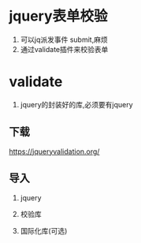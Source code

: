 # jquery表单校验 #
1. 可以jq派发事件 submit,麻烦
2. 通过validate插件来校验表单

# validate #
1. jquery的封装好的库,必须要有jquery

## 下载 ##
 https://jqueryvalidation.org/

## 导入 ##
1. jquery
2. 校验库
3. 国际化库(可选)


	<!--依赖的jQuery库-->
	<script src="../js/jquery-1.11.0.js" type="text/javascript" charset="utf-8" />
	<!--validate校验库-->
	<script src="../js/jquery.validate.js" type="text/javascript" charset="utf-8" />
	<!--国际化库，中文提示（可选）-->
	<script src="../js/messages_zh.js" type="text/javascript" charset="utf-8" />

## 使用 ##
1. 导入
2. 页面加载成功后,进行表单校验 $("选择器").validate()
3. 在validate中编写规则
		$("选择器").validate({
			rules:{},
			messages:{}
		});

|校验类型|	取值 |	描述|
| -----------| :-----:  | :----: |
|required	|  true/false |	必填字段|
|email	    | “@”或者”email” |邮件地址|
|url	|..	|路径|
|date	|..|	日期|
|dateISO	|字符串	|日期（YYYY-MM-dd）|
|number		|..	|数字（负数，小数）|
|digits		|..	|整数|
|minlength	|数字|	最小长度|
|maxlength	|数字	|最大长度|
|rangelength | [minL,maxL] |	长度范围|
|min		|..	|最小值|
|max		|..	|最大值|
|range	| [min,max] |	值范围|
|equalTo	|jQuery表达式	|两个值相同|
|remote|	url路径	|ajax校验|



----------

----------

# 响应式布局 #
1. 根据上网设备的不同自动调节显示的效果.
2. bootstrap:web前端的css框架,基于html,css,js,jquery
3. css  <a class="bootstrap_css" >xx</a>


# 步骤 #
1. 下载
2. 导入 jq.js ,bootstrap.css,bootstrap.js
3. 在头里面添加 meta 标签 视口 
	< meta name="viewport" content="width=device-width, initial-scale=1">
4. initial-scale 初始化缩放比, 1为屏幕一样
5. 在body中,放入布局容器中  类型container


	.container 类用于固定宽度并支持响应式布局的容器。
	
	<div class="container">
	  ...留白
	</div>
	.container-fluid 类用于 100% 宽度，占据全部视口（viewport）的容器。
	
	<div class="container-fluid">
	  ...
	</div>

# 栅格系统 #
1. 一行12份


## 屏幕分配 ##
1. 大屏幕:col-lg-    每个占多少
2. 中屏幕:col-md-
3. 小屏幕:col-sm-
4. 超小屏幕:col-xs


1. Large,Middle,Small,xSmall


案例-美迪


# 组成 #
1. css样式
2. 组件
3. js插件


# css样式 #
1. bg-success
2. btn-lg
3. img-circle
4. pull-
5. clear
6. hidden-lg

## 排版 ##
1. h标签:换行,留白

## 表格 ##


## 表单 ##
1. table
2. table-striped 条纹
3. table table-hover


## 颜色 ##
1. success 绿色
2. info    蓝色
3. warning 黄色
4. daner   红色
5. defualt 灰色
6. primary 深蓝色



## 按钮 ##
1. 激活: active
2. 不可用:disabled
3. 

## 图片 ##
1. img-circle
2. img-rounded


## 辅助类 ##
1. pull-left -> float: left !important;//重要的!
2. clearfix :清除浮动
3. hidden
4. show
5. hidden-xs

----------

# 组件 #






----------

----------

----------
# 表单 #




# bootstrapValidator 表单验证 #
1. 下载
2. 导入js就行
3. 在页面加载完成事件后
4. 选择器找到form然后验证

1. feedbockIcons
2. fields

## feedbackIcons ##
1. valid:''
2. invalid:''
3. validating:


## fields ##
		name:{
			validators:{
				校验器:{
					message:'',
					...,
					...
				}
			}
		}


## 验证器 ##
		notEmpty : { //非空验证
			message : '用户名不能为空'
		},
		stringLength : { // 长度验证
			min : 6,
			max : 20,
			message : '用户名长度需为6-20'
		},
		regexp : { // 正则式验证
			regexp : /^[0-9a-zA-Z_]+$/,
			message : '用户名只能为字母、数字、下划线'
		},
		different: { //不同验证
            field: 'password',
            message: '用户名不能与密码相同'
        },
        remote: {
        	type:'POST',
        	url:'${basePath}/checkUserName.do',
        	message:'该用户名已被占用'
        },
		emailAddress: {
		  message: 'The input is not a valid email address'
		},
		identical: {
            field: 'password',
            message: '两次密码不一致'
        },
		date: {
			format: 'YYYY/MM/DD',
			 message: 'The birthday is not valid'
			 }

[教程](http://blog.csdn.net/u013938465/article/details/53507109)

http:blog.csdn.net/u013938465/aticle/details/53507109



# 使用 #
		$("#registerForm").bootstrapValidator({
			fields : {
				inputNameValue:{
					validators:{
						notEmpty:{
							message:'不空'
						}
					}
				}
			}
		});

	重置
		$('#registerForm').data('bootstrapValidator').resetForm(true);
